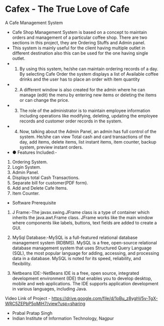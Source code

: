 # Cafex - The True Love of Cafe
A Cafe Management System

* Cafe Shop Management System is based on a concept to maintain orders and management of a particular coffee shop. There are two sections in this project, they are Ordering Stuffs and Admin panel.
* This system is mainly useful for the client having multiple outlet in different destination also this can be used for the one having single outlet.
* 1) By using this system, he/she can maintain ordering records of a day. By selecting Cafe Order the system displays a list of Available coffee drinks and the user has to place an order with item quantity
* 2) A different window is also created for the admin where he can manage (edit) the menu by entering new items or deleting the items or can change the price.
* 3) The role of the administrator is to maintain employee information including operations like modifying, deleting, updating the employee records and customer order records in the system.
* 4) Now, talking about the Admin Panel, an admin has full control of the system. He/she can view Total cash and card transactions of the day, add items, delete items, list instant items, item counter, backup system, preview instant orders.
* ● Features Included:-
1) Ordering System.
2) Login System.
3) Admin Panel.
4) Displays total Cash Transactions.
5) Separate bill for customer(PDF form). 
6) Add and Delete Cafe Items.
7) Item Counter.

* Software Prerequisite
1) J Frame:-The javax.swing.JFrame class is a type of container which inherits the java.awt.Frame class. JFrame works like the main window where components like labels,
buttons, text fields are added to create a GUI.

2) MySql Database:-MySQL is a full-featured relational database management system (RDBMS). MySQL is a free, open-source relational database management system that uses Structured Query Language (SQL), the most popular language for adding, accessing, and processing data in a database. MySQL is noted for its speed, reliability, and
flexibility.

3) Netbeans IDE:-NetBeans IDE is a free, open source, integrated development environment (IDE) that enables you to develop desktop, mobile and web applications. The IDE supports application development in various languages, including Java.


Video Link of Project - https://drive.google.com/file/d/1oBu_z8yghV5v-TgX-WRC5ZEPbP5oMlH7/view?usp=sharing

- Prabal Pratap Singh
- Indian Institute of Information Technology, Nagpur
